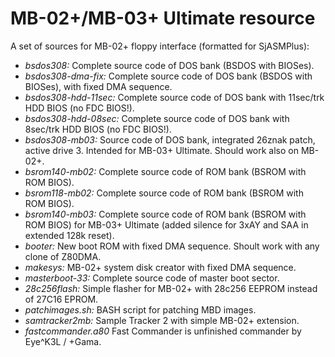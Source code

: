 # MB-02+/MB-03+ Ultimate resource
A set of sources for MB-02+ floppy interface (formatted for SjASMPlus):

- _bsdos308:_ Complete source code of DOS bank (BSDOS with BIOSes).
- _bsdos308-dma-fix:_ Complete source code of DOS bank (BSDOS with BIOSes), with fixed DMA sequence.
- _bsdos308-hdd-11sec:_ Complete source code of DOS bank with 11sec/trk HDD BIOS (no FDC BIOS!). 
- _bsdos308-hdd-08sec:_ Complete source code of DOS bank with 8sec/trk HDD BIOS (no FDC BIOS!).
- _bsdos308-mb03:_ Source code of DOS bank, integrated 26znak patch, active drive 3. Intended for MB-03+ Ultimate. Should work also on MB-02+.
- _bsrom140-mb02:_ Complete source code of ROM bank (BSROM with ROM BIOS).
- _bsrom118-mb02:_ Complete source code of ROM bank (BSROM with ROM BIOS).
- _bsrom140-mb03:_ Complete source code of ROM bank (BSROM with ROM BIOS) for MB-03+ Ultimate (added silence for 3xAY and SAA in extended 128k reset).
- _booter:_ New boot ROM with fixed DMA sequence. Shoult work with any clone of Z80DMA.
- _makesys:_ MB-02+ system disk creator with fixed DMA sequence.
- _masterboot-33:_ Complete source code of master boot sector. 
- _28c256flash:_ Simple flasher for MB-02+ with 28c256 EEPROM instead of 27C16 EPROM.
- _patchimages.sh:_ BASH script for patching MBD images.
- _samtracker2mb:_ Sample Tracker 2 with simple MB-02+ extension.
- _fastcommander.a80_ Fast Commander is unfinished commander by Eye^K3L / +Gama.
